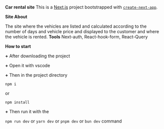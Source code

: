 **Car rental site**
This is a [Next.js](https://nextjs.org/) project bootstrapped with [`create-next-app`](https://github.com/vercel/next.js/tree/canary/packages/create-next-app).

**Site About**

The site where the vehicles are listed and calculated according to the number of days and vehicle price and displayed to the customer and where the vehicle is rented.
**Tools**
Next-auth, React-hook-form, React-Query

**How to start**

**+** After downloading the project

**+** Open it with vscode

**+** Then in the project directory

`npm i`

 or 

`npm install`

**+** Then run it with the 

`npm run dev`
 or
`yarn dev`
 or
`pnpm dev`
 or
`bun dev` command
